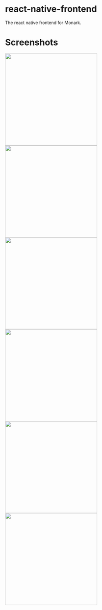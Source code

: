 # react-native-frontend
The react native frontend for Monark.

# Screenshots
<img src="https://github.com/Avi101010/monark/assets/53703080/440b87d9-bad4-48f5-a0f5-ae3d3ac80a49" width="300" >
<img src="https://github.com/Avi101010/monark/assets/53703080/b4f5be08-1441-487d-89ef-c1780f626442" width="300" >
<img src="https://github.com/Avi101010/monark/assets/53703080/d216760d-0f42-4f4c-a414-fbca25107348" width="300" >
<img src="https://github.com/Avi101010/monark/assets/53703080/5c443164-7843-4e5b-b628-82169714a682" width="300" >
<img src="https://github.com/Avi101010/monark/assets/53703080/18248fc8-9733-4b36-a35a-adca32d5a7cd" width="300" >
<img src="https://github.com/Avi101010/monark/assets/53703080/010ee520-a55e-4f9a-905c-14d152d9c32c" width="300" >





